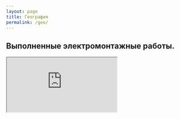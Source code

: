 ```yaml
---
layout: page
title: География
permalink: /geo/
---
```

<h2 class="center fsize">Выполненные электромонтажные работы.</h2>
<iframe src="https://www.google.com/maps/d/embed?mid=1V-xF8zeW3FLnccXBX1w-zvuQI1Q"></iframe>